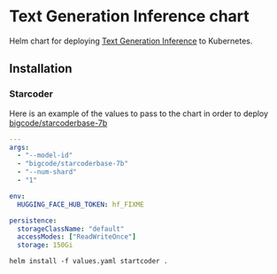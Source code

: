# Text Generation Inference chart

Helm chart for deploying [Text Generation Inference](https://huggingface.co/docs/text-generation-inference) to Kubernetes.

## Installation
### Starcoder

Here is an example of the values to pass to the chart in order to deploy [bigcode/starcoderbase-7b](https://huggingface.co/bigcode/starcoderbase-7b)
```yaml
---
args:
  - "--model-id"
  - "bigcode/starcoderbase-7b"
  - "--num-shard"
  - "1"

env:
  HUGGING_FACE_HUB_TOKEN: hf_FIXME

persistence:
  storageClassName: "default"
  accessModes: ["ReadWriteOnce"]
  storage: 150Gi
```
```shell
helm install -f values.yaml startcoder .
```
